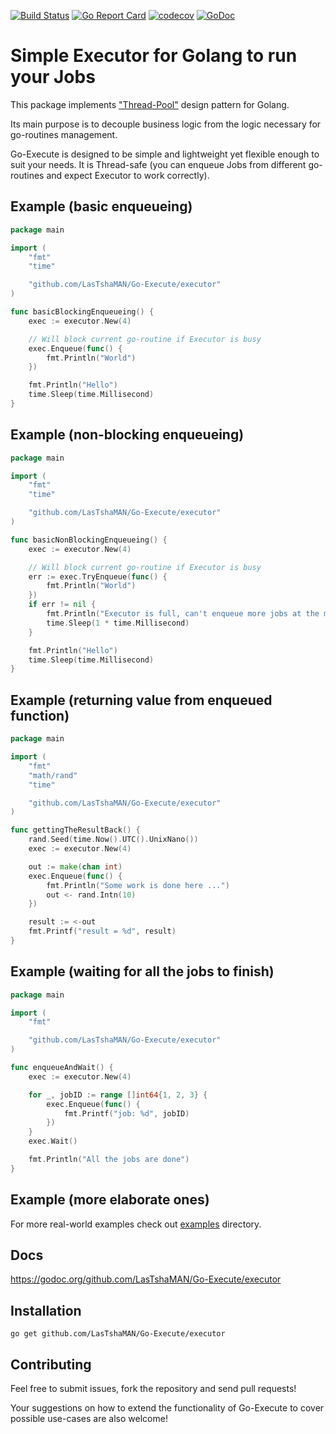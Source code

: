 [![Build Status](https://travis-ci.org/LasTshaMAN/Go-Execute.svg?branch=master)](https://travis-ci.org/LasTshaMAN/Go-Execute)
[![Go Report Card](https://goreportcard.com/badge/github.com/LasTshaMAN/Go-Execute)](https://goreportcard.com/report/github.com/LasTshaMAN/Go-Execute)
[![codecov](https://codecov.io/gh/LasTshaMAN/Go-Execute/branch/master/graph/badge.svg)](https://codecov.io/gh/LasTshaMAN/Go-Execute)
[![GoDoc](https://godoc.org/github.com/LasTshaMAN/Go-Execute/executor?status.svg)](https://godoc.org/github.com/LasTshaMAN/Go-Execute/executor)

# Simple Executor for Golang to run your Jobs

This package implements ["Thread-Pool"](https://en.wikipedia.org/wiki/Thread_pool) design pattern for Golang.

Its main purpose is to decouple business logic from the logic necessary for go-routines management.

Go-Execute is designed to be simple and lightweight yet flexible enough to suit your needs. It is Thread-safe (you can enqueue Jobs from different go-routines and expect Executor to work correctly).

## Example (basic enqueueing)

```Go
package main

import (
	"fmt"
	"time"

	"github.com/LasTshaMAN/Go-Execute/executor"
)

func basicBlockingEnqueueing() {
	exec := executor.New(4)

	// Will block current go-routine if Executor is busy
	exec.Enqueue(func() {
		fmt.Println("World")
	})

	fmt.Println("Hello")
	time.Sleep(time.Millisecond)
}
```

## Example (non-blocking enqueueing)

```Go
package main

import (
	"fmt"
	"time"

	"github.com/LasTshaMAN/Go-Execute/executor"
)

func basicNonBlockingEnqueueing() {
	exec := executor.New(4)

	// Will block current go-routine if Executor is busy
	err := exec.TryEnqueue(func() {
		fmt.Println("World")
	})
	if err != nil {
		fmt.Println("Executor is full, can't enqueue more jobs at the moment ...")
		time.Sleep(1 * time.Millisecond)
	}

	fmt.Println("Hello")
	time.Sleep(time.Millisecond)
}
```

## Example (returning value from enqueued function)

```Go
package main

import (
	"fmt"
	"math/rand"
	"time"

	"github.com/LasTshaMAN/Go-Execute/executor"
)

func gettingTheResultBack() {
	rand.Seed(time.Now().UTC().UnixNano())
	exec := executor.New(4)

	out := make(chan int)
	exec.Enqueue(func() {
		fmt.Println("Some work is done here ...")
		out <- rand.Intn(10)
	})

	result := <-out
	fmt.Printf("result = %d", result)
}
```

## Example (waiting for all the jobs to finish)

```Go
package main

import (
	"fmt"

	"github.com/LasTshaMAN/Go-Execute/executor"
)

func enqueueAndWait() {
	exec := executor.New(4)

	for _, jobID := range []int64{1, 2, 3} {
		exec.Enqueue(func() {
			fmt.Printf("job: %d", jobID)
		})
	}
	exec.Wait()

	fmt.Println("All the jobs are done")
}
```

## Example (more elaborate ones)

For more real-world examples check out [examples](https://github.com/LasTshaMAN/Go-Execute/tree/master/examples) directory.

## Docs

https://godoc.org/github.com/LasTshaMAN/Go-Execute/executor

## Installation

```
go get github.com/LasTshaMAN/Go-Execute/executor
```

## Contributing

Feel free to submit issues, fork the repository and send pull requests!

Your suggestions on how to extend the functionality of Go-Execute to cover possible use-cases are also welcome!
